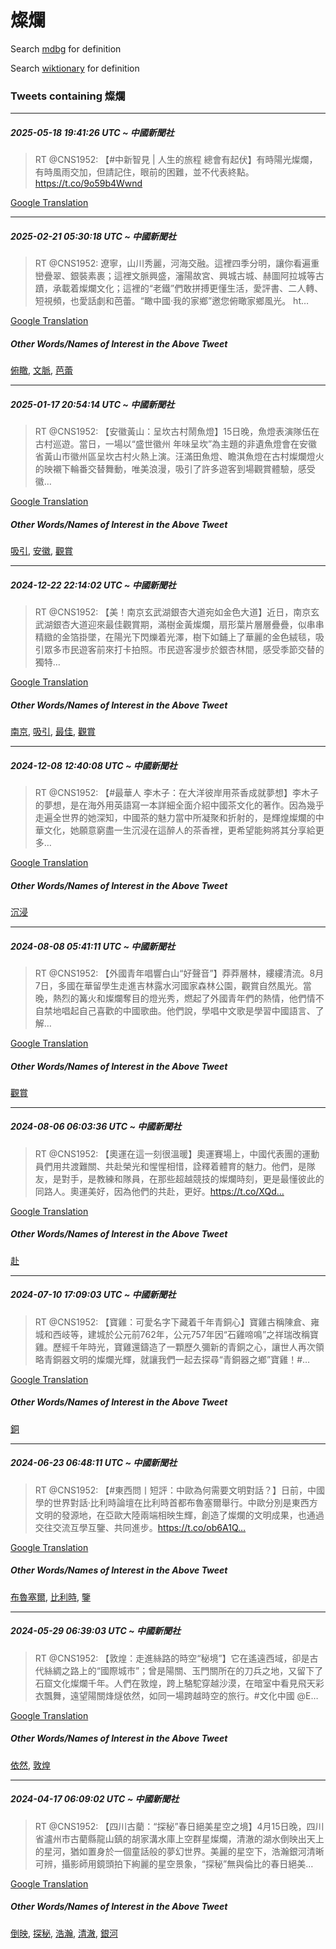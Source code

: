 # 燦爛

Search [mdbg](https://www.mdbg.net/chinese/dictionary?page=worddict&wdrst=0&wdqb=燦爛) for definition

Search [wiktionary](https://en.wiktionary.org/wiki/燦爛) for definition

### Tweets containing 燦爛

___
##### 2025-05-18 19:41:26 UTC ~ 中國新聞社
> RT @CNS1952: 【#中新智見 | 人生的旅程 總會有起伏】有時陽光燦爛，有時風雨交加，但請記住，眼前的困難，並不代表終點。 https://t.co/9o59b4Wwnd

[Google Translation](https://translate.google.com/?hi=en&tab=TT&sl=zh-CN&tl=en&op=translate&text=RT+%40CNS1952%3A+%E3%80%90%23%E4%B8%AD%E6%96%B0%E6%99%BA%E8%A6%8B+%7C+%E4%BA%BA%E7%94%9F%E7%9A%84%E6%97%85%E7%A8%8B+%E7%B8%BD%E6%9C%83%E6%9C%89%E8%B5%B7%E4%BC%8F%E3%80%91%E6%9C%89%E6%99%82%E9%99%BD%E5%85%89%E7%87%A6%E7%88%9B%EF%BC%8C%E6%9C%89%E6%99%82%E9%A2%A8%E9%9B%A8%E4%BA%A4%E5%8A%A0%EF%BC%8C%E4%BD%86%E8%AB%8B%E8%A8%98%E4%BD%8F%EF%BC%8C%E7%9C%BC%E5%89%8D%E7%9A%84%E5%9B%B0%E9%9B%A3%EF%BC%8C%E4%B8%A6%E4%B8%8D%E4%BB%A3%E8%A1%A8%E7%B5%82%E9%BB%9E%E3%80%82+https%3A%2F%2Ft.co%2F9o59b4Wwnd)
___
##### 2025-02-21 05:30:18 UTC ~ 中國新聞社
> RT @CNS1952: 遼寧，山川秀麗，河海交融。這裡四季分明，讓你看遍重巒疊翠、銀裝素裹；這裡文脈興盛，瀋陽故宮、興城古城、赫圖阿拉城等古蹟，承載着燦爛文化；這裡的“老鐵”們敢拼搏更懂生活，愛評書、二人轉、短視頻，也愛話劇和芭蕾。“瞰中國·我的家鄉”邀您俯瞰家鄉風光。 ht…

[Google Translation](https://translate.google.com/?hi=en&tab=TT&sl=zh-CN&tl=en&op=translate&text=RT+%40CNS1952%3A+%E9%81%BC%E5%AF%A7%EF%BC%8C%E5%B1%B1%E5%B7%9D%E7%A7%80%E9%BA%97%EF%BC%8C%E6%B2%B3%E6%B5%B7%E4%BA%A4%E8%9E%8D%E3%80%82%E9%80%99%E8%A3%A1%E5%9B%9B%E5%AD%A3%E5%88%86%E6%98%8E%EF%BC%8C%E8%AE%93%E4%BD%A0%E7%9C%8B%E9%81%8D%E9%87%8D%E5%B7%92%E7%96%8A%E7%BF%A0%E3%80%81%E9%8A%80%E8%A3%9D%E7%B4%A0%E8%A3%B9%EF%BC%9B%E9%80%99%E8%A3%A1%E6%96%87%E8%84%88%E8%88%88%E7%9B%9B%EF%BC%8C%E7%80%8B%E9%99%BD%E6%95%85%E5%AE%AE%E3%80%81%E8%88%88%E5%9F%8E%E5%8F%A4%E5%9F%8E%E3%80%81%E8%B5%AB%E5%9C%96%E9%98%BF%E6%8B%89%E5%9F%8E%E7%AD%89%E5%8F%A4%E8%B9%9F%EF%BC%8C%E6%89%BF%E8%BC%89%E7%9D%80%E7%87%A6%E7%88%9B%E6%96%87%E5%8C%96%EF%BC%9B%E9%80%99%E8%A3%A1%E7%9A%84%E2%80%9C%E8%80%81%E9%90%B5%E2%80%9D%E5%80%91%E6%95%A2%E6%8B%BC%E6%90%8F%E6%9B%B4%E6%87%82%E7%94%9F%E6%B4%BB%EF%BC%8C%E6%84%9B%E8%A9%95%E6%9B%B8%E3%80%81%E4%BA%8C%E4%BA%BA%E8%BD%89%E3%80%81%E7%9F%AD%E8%A6%96%E9%A0%BB%EF%BC%8C%E4%B9%9F%E6%84%9B%E8%A9%B1%E5%8A%87%E5%92%8C%E8%8A%AD%E8%95%BE%E3%80%82%E2%80%9C%E7%9E%B0%E4%B8%AD%E5%9C%8B%C2%B7%E6%88%91%E7%9A%84%E5%AE%B6%E9%84%89%E2%80%9D%E9%82%80%E6%82%A8%E4%BF%AF%E7%9E%B0%E5%AE%B6%E9%84%89%E9%A2%A8%E5%85%89%E3%80%82+ht%E2%80%A6)
##### Other Words/Names of Interest in the Above Tweet
[俯瞰](俯瞰.md), [文脈](文脈.md), [芭蕾](芭蕾.md)
___
##### 2025-01-17 20:54:14 UTC ~ 中國新聞社
> RT @CNS1952: 【安徽黃山：呈坎古村鬧魚燈】15日晚，魚燈表演隊伍在古村巡遊。當日，一場以“盛世徽州 年味呈坎”為主題的非遺魚燈會在安徽省黃山市徽州區呈坎古村火熱上演。汪滿田魚燈、瞻淇魚燈在古村燦爛燈火的映襯下輪番交替舞動，唯美浪漫，吸引了許多遊客到場觀賞體驗，感受徽…

[Google Translation](https://translate.google.com/?hi=en&tab=TT&sl=zh-CN&tl=en&op=translate&text=RT+%40CNS1952%3A+%E3%80%90%E5%AE%89%E5%BE%BD%E9%BB%83%E5%B1%B1%EF%BC%9A%E5%91%88%E5%9D%8E%E5%8F%A4%E6%9D%91%E9%AC%A7%E9%AD%9A%E7%87%88%E3%80%9115%E6%97%A5%E6%99%9A%EF%BC%8C%E9%AD%9A%E7%87%88%E8%A1%A8%E6%BC%94%E9%9A%8A%E4%BC%8D%E5%9C%A8%E5%8F%A4%E6%9D%91%E5%B7%A1%E9%81%8A%E3%80%82%E7%95%B6%E6%97%A5%EF%BC%8C%E4%B8%80%E5%A0%B4%E4%BB%A5%E2%80%9C%E7%9B%9B%E4%B8%96%E5%BE%BD%E5%B7%9E+%E5%B9%B4%E5%91%B3%E5%91%88%E5%9D%8E%E2%80%9D%E7%82%BA%E4%B8%BB%E9%A1%8C%E7%9A%84%E9%9D%9E%E9%81%BA%E9%AD%9A%E7%87%88%E6%9C%83%E5%9C%A8%E5%AE%89%E5%BE%BD%E7%9C%81%E9%BB%83%E5%B1%B1%E5%B8%82%E5%BE%BD%E5%B7%9E%E5%8D%80%E5%91%88%E5%9D%8E%E5%8F%A4%E6%9D%91%E7%81%AB%E7%86%B1%E4%B8%8A%E6%BC%94%E3%80%82%E6%B1%AA%E6%BB%BF%E7%94%B0%E9%AD%9A%E7%87%88%E3%80%81%E7%9E%BB%E6%B7%87%E9%AD%9A%E7%87%88%E5%9C%A8%E5%8F%A4%E6%9D%91%E7%87%A6%E7%88%9B%E7%87%88%E7%81%AB%E7%9A%84%E6%98%A0%E8%A5%AF%E4%B8%8B%E8%BC%AA%E7%95%AA%E4%BA%A4%E6%9B%BF%E8%88%9E%E5%8B%95%EF%BC%8C%E5%94%AF%E7%BE%8E%E6%B5%AA%E6%BC%AB%EF%BC%8C%E5%90%B8%E5%BC%95%E4%BA%86%E8%A8%B1%E5%A4%9A%E9%81%8A%E5%AE%A2%E5%88%B0%E5%A0%B4%E8%A7%80%E8%B3%9E%E9%AB%94%E9%A9%97%EF%BC%8C%E6%84%9F%E5%8F%97%E5%BE%BD%E2%80%A6)
##### Other Words/Names of Interest in the Above Tweet
[吸引](吸引.md), [安徽](安徽.md), [觀賞](觀賞.md)
___
##### 2024-12-22 22:14:02 UTC ~ 中國新聞社
> RT @CNS1952: 【美！南京玄武湖銀杏大道宛如金色大道】近日，南京玄武湖銀杏大道迎來最佳觀賞期，滿樹金黃燦爛，扇形葉片層層疊疊，似串串精緻的金箔掛墜，在陽光下閃爍着光澤，樹下如鋪上了華麗的金色絨毯，吸引眾多市民遊客前來打卡拍照。市民遊客漫步於銀杏林間，感受季節交替的獨特…

[Google Translation](https://translate.google.com/?hi=en&tab=TT&sl=zh-CN&tl=en&op=translate&text=RT+%40CNS1952%3A+%E3%80%90%E7%BE%8E%EF%BC%81%E5%8D%97%E4%BA%AC%E7%8E%84%E6%AD%A6%E6%B9%96%E9%8A%80%E6%9D%8F%E5%A4%A7%E9%81%93%E5%AE%9B%E5%A6%82%E9%87%91%E8%89%B2%E5%A4%A7%E9%81%93%E3%80%91%E8%BF%91%E6%97%A5%EF%BC%8C%E5%8D%97%E4%BA%AC%E7%8E%84%E6%AD%A6%E6%B9%96%E9%8A%80%E6%9D%8F%E5%A4%A7%E9%81%93%E8%BF%8E%E4%BE%86%E6%9C%80%E4%BD%B3%E8%A7%80%E8%B3%9E%E6%9C%9F%EF%BC%8C%E6%BB%BF%E6%A8%B9%E9%87%91%E9%BB%83%E7%87%A6%E7%88%9B%EF%BC%8C%E6%89%87%E5%BD%A2%E8%91%89%E7%89%87%E5%B1%A4%E5%B1%A4%E7%96%8A%E7%96%8A%EF%BC%8C%E4%BC%BC%E4%B8%B2%E4%B8%B2%E7%B2%BE%E7%B7%BB%E7%9A%84%E9%87%91%E7%AE%94%E6%8E%9B%E5%A2%9C%EF%BC%8C%E5%9C%A8%E9%99%BD%E5%85%89%E4%B8%8B%E9%96%83%E7%88%8D%E7%9D%80%E5%85%89%E6%BE%A4%EF%BC%8C%E6%A8%B9%E4%B8%8B%E5%A6%82%E9%8B%AA%E4%B8%8A%E4%BA%86%E8%8F%AF%E9%BA%97%E7%9A%84%E9%87%91%E8%89%B2%E7%B5%A8%E6%AF%AF%EF%BC%8C%E5%90%B8%E5%BC%95%E7%9C%BE%E5%A4%9A%E5%B8%82%E6%B0%91%E9%81%8A%E5%AE%A2%E5%89%8D%E4%BE%86%E6%89%93%E5%8D%A1%E6%8B%8D%E7%85%A7%E3%80%82%E5%B8%82%E6%B0%91%E9%81%8A%E5%AE%A2%E6%BC%AB%E6%AD%A5%E6%96%BC%E9%8A%80%E6%9D%8F%E6%9E%97%E9%96%93%EF%BC%8C%E6%84%9F%E5%8F%97%E5%AD%A3%E7%AF%80%E4%BA%A4%E6%9B%BF%E7%9A%84%E7%8D%A8%E7%89%B9%E2%80%A6)
##### Other Words/Names of Interest in the Above Tweet
[南京](南京.md), [吸引](吸引.md), [最佳](最佳.md), [觀賞](觀賞.md)
___
##### 2024-12-08 12:40:08 UTC ~ 中國新聞社
> RT @CNS1952: 【#最華人 李木子：在大洋彼岸用茶香成就夢想】李木子的夢想，是在海外用英語寫一本詳細全面介紹中國茶文化的著作。因為幾乎走遍全世界的她深知，中國茶的魅力當中所凝聚和折射的，是輝煌燦爛的中華文化，她願意窮盡一生沉浸在這醉人的茶香裡，更希望能夠將其分享給更多…

[Google Translation](https://translate.google.com/?hi=en&tab=TT&sl=zh-CN&tl=en&op=translate&text=RT+%40CNS1952%3A+%E3%80%90%23%E6%9C%80%E8%8F%AF%E4%BA%BA+%E6%9D%8E%E6%9C%A8%E5%AD%90%EF%BC%9A%E5%9C%A8%E5%A4%A7%E6%B4%8B%E5%BD%BC%E5%B2%B8%E7%94%A8%E8%8C%B6%E9%A6%99%E6%88%90%E5%B0%B1%E5%A4%A2%E6%83%B3%E3%80%91%E6%9D%8E%E6%9C%A8%E5%AD%90%E7%9A%84%E5%A4%A2%E6%83%B3%EF%BC%8C%E6%98%AF%E5%9C%A8%E6%B5%B7%E5%A4%96%E7%94%A8%E8%8B%B1%E8%AA%9E%E5%AF%AB%E4%B8%80%E6%9C%AC%E8%A9%B3%E7%B4%B0%E5%85%A8%E9%9D%A2%E4%BB%8B%E7%B4%B9%E4%B8%AD%E5%9C%8B%E8%8C%B6%E6%96%87%E5%8C%96%E7%9A%84%E8%91%97%E4%BD%9C%E3%80%82%E5%9B%A0%E7%82%BA%E5%B9%BE%E4%B9%8E%E8%B5%B0%E9%81%8D%E5%85%A8%E4%B8%96%E7%95%8C%E7%9A%84%E5%A5%B9%E6%B7%B1%E7%9F%A5%EF%BC%8C%E4%B8%AD%E5%9C%8B%E8%8C%B6%E7%9A%84%E9%AD%85%E5%8A%9B%E7%95%B6%E4%B8%AD%E6%89%80%E5%87%9D%E8%81%9A%E5%92%8C%E6%8A%98%E5%B0%84%E7%9A%84%EF%BC%8C%E6%98%AF%E8%BC%9D%E7%85%8C%E7%87%A6%E7%88%9B%E7%9A%84%E4%B8%AD%E8%8F%AF%E6%96%87%E5%8C%96%EF%BC%8C%E5%A5%B9%E9%A1%98%E6%84%8F%E7%AA%AE%E7%9B%A1%E4%B8%80%E7%94%9F%E6%B2%89%E6%B5%B8%E5%9C%A8%E9%80%99%E9%86%89%E4%BA%BA%E7%9A%84%E8%8C%B6%E9%A6%99%E8%A3%A1%EF%BC%8C%E6%9B%B4%E5%B8%8C%E6%9C%9B%E8%83%BD%E5%A4%A0%E5%B0%87%E5%85%B6%E5%88%86%E4%BA%AB%E7%B5%A6%E6%9B%B4%E5%A4%9A%E2%80%A6)
##### Other Words/Names of Interest in the Above Tweet
[沉浸](沉浸.md)
___
##### 2024-08-08 05:41:11 UTC ~ 中國新聞社
> RT @CNS1952: 【外國青年唱響白山“好聲音”】莽莽層林，縷縷清流。8月7日，多國在華留學生走進吉林露水河國家森林公園，觀賞自然風光。當晚，熱烈的篝火和燦爛奪目的燈光秀，燃起了外國青年們的熱情，他們情不自禁地唱起自己喜歡的中國歌曲。他們說，學唱中文歌是學習中國語言、了解…

[Google Translation](https://translate.google.com/?hi=en&tab=TT&sl=zh-CN&tl=en&op=translate&text=RT+%40CNS1952%3A+%E3%80%90%E5%A4%96%E5%9C%8B%E9%9D%92%E5%B9%B4%E5%94%B1%E9%9F%BF%E7%99%BD%E5%B1%B1%E2%80%9C%E5%A5%BD%E8%81%B2%E9%9F%B3%E2%80%9D%E3%80%91%E8%8E%BD%E8%8E%BD%E5%B1%A4%E6%9E%97%EF%BC%8C%E7%B8%B7%E7%B8%B7%E6%B8%85%E6%B5%81%E3%80%828%E6%9C%887%E6%97%A5%EF%BC%8C%E5%A4%9A%E5%9C%8B%E5%9C%A8%E8%8F%AF%E7%95%99%E5%AD%B8%E7%94%9F%E8%B5%B0%E9%80%B2%E5%90%89%E6%9E%97%E9%9C%B2%E6%B0%B4%E6%B2%B3%E5%9C%8B%E5%AE%B6%E6%A3%AE%E6%9E%97%E5%85%AC%E5%9C%92%EF%BC%8C%E8%A7%80%E8%B3%9E%E8%87%AA%E7%84%B6%E9%A2%A8%E5%85%89%E3%80%82%E7%95%B6%E6%99%9A%EF%BC%8C%E7%86%B1%E7%83%88%E7%9A%84%E7%AF%9D%E7%81%AB%E5%92%8C%E7%87%A6%E7%88%9B%E5%A5%AA%E7%9B%AE%E7%9A%84%E7%87%88%E5%85%89%E7%A7%80%EF%BC%8C%E7%87%83%E8%B5%B7%E4%BA%86%E5%A4%96%E5%9C%8B%E9%9D%92%E5%B9%B4%E5%80%91%E7%9A%84%E7%86%B1%E6%83%85%EF%BC%8C%E4%BB%96%E5%80%91%E6%83%85%E4%B8%8D%E8%87%AA%E7%A6%81%E5%9C%B0%E5%94%B1%E8%B5%B7%E8%87%AA%E5%B7%B1%E5%96%9C%E6%AD%A1%E7%9A%84%E4%B8%AD%E5%9C%8B%E6%AD%8C%E6%9B%B2%E3%80%82%E4%BB%96%E5%80%91%E8%AA%AA%EF%BC%8C%E5%AD%B8%E5%94%B1%E4%B8%AD%E6%96%87%E6%AD%8C%E6%98%AF%E5%AD%B8%E7%BF%92%E4%B8%AD%E5%9C%8B%E8%AA%9E%E8%A8%80%E3%80%81%E4%BA%86%E8%A7%A3%E2%80%A6)
##### Other Words/Names of Interest in the Above Tweet
[觀賞](觀賞.md)
___
##### 2024-08-06 06:03:36 UTC ~ 中國新聞社
> RT @CNS1952: 【奧運在這一刻很溫暖】奧運賽場上，中國代表團的運動員們用共渡難關、共赴榮光和惺惺相惜，詮釋着體育的魅力。他們，是隊友，是對手，是教練和隊員，在那些超越競技的燦爛時刻，更是最懂彼此的同路人。奧運美好，因為他們的共赴，更好。https://t.co/XQd…

[Google Translation](https://translate.google.com/?hi=en&tab=TT&sl=zh-CN&tl=en&op=translate&text=RT+%40CNS1952%3A+%E3%80%90%E5%A5%A7%E9%81%8B%E5%9C%A8%E9%80%99%E4%B8%80%E5%88%BB%E5%BE%88%E6%BA%AB%E6%9A%96%E3%80%91%E5%A5%A7%E9%81%8B%E8%B3%BD%E5%A0%B4%E4%B8%8A%EF%BC%8C%E4%B8%AD%E5%9C%8B%E4%BB%A3%E8%A1%A8%E5%9C%98%E7%9A%84%E9%81%8B%E5%8B%95%E5%93%A1%E5%80%91%E7%94%A8%E5%85%B1%E6%B8%A1%E9%9B%A3%E9%97%9C%E3%80%81%E5%85%B1%E8%B5%B4%E6%A6%AE%E5%85%89%E5%92%8C%E6%83%BA%E6%83%BA%E7%9B%B8%E6%83%9C%EF%BC%8C%E8%A9%AE%E9%87%8B%E7%9D%80%E9%AB%94%E8%82%B2%E7%9A%84%E9%AD%85%E5%8A%9B%E3%80%82%E4%BB%96%E5%80%91%EF%BC%8C%E6%98%AF%E9%9A%8A%E5%8F%8B%EF%BC%8C%E6%98%AF%E5%B0%8D%E6%89%8B%EF%BC%8C%E6%98%AF%E6%95%99%E7%B7%B4%E5%92%8C%E9%9A%8A%E5%93%A1%EF%BC%8C%E5%9C%A8%E9%82%A3%E4%BA%9B%E8%B6%85%E8%B6%8A%E7%AB%B6%E6%8A%80%E7%9A%84%E7%87%A6%E7%88%9B%E6%99%82%E5%88%BB%EF%BC%8C%E6%9B%B4%E6%98%AF%E6%9C%80%E6%87%82%E5%BD%BC%E6%AD%A4%E7%9A%84%E5%90%8C%E8%B7%AF%E4%BA%BA%E3%80%82%E5%A5%A7%E9%81%8B%E7%BE%8E%E5%A5%BD%EF%BC%8C%E5%9B%A0%E7%82%BA%E4%BB%96%E5%80%91%E7%9A%84%E5%85%B1%E8%B5%B4%EF%BC%8C%E6%9B%B4%E5%A5%BD%E3%80%82https%3A%2F%2Ft.co%2FXQd%E2%80%A6)
##### Other Words/Names of Interest in the Above Tweet
[赴](赴.md)
___
##### 2024-07-10 17:09:03 UTC ~ 中國新聞社
> RT @CNS1952: 【寶雞：可愛名字下藏着千年青銅心】寶雞古稱陳倉、雍城和西岐等，建城於公元前762年，公元757年因“石雞啼鳴”之祥瑞改稱寶雞。歷經千年時光，寶雞還鑄造了一顆歷久彌新的青銅之心，讓世人再次領略青銅器文明的燦爛光輝，就讓我們一起去探尋“青銅器之鄉”寶雞！#…

[Google Translation](https://translate.google.com/?hi=en&tab=TT&sl=zh-CN&tl=en&op=translate&text=RT+%40CNS1952%3A+%E3%80%90%E5%AF%B6%E9%9B%9E%EF%BC%9A%E5%8F%AF%E6%84%9B%E5%90%8D%E5%AD%97%E4%B8%8B%E8%97%8F%E7%9D%80%E5%8D%83%E5%B9%B4%E9%9D%92%E9%8A%85%E5%BF%83%E3%80%91%E5%AF%B6%E9%9B%9E%E5%8F%A4%E7%A8%B1%E9%99%B3%E5%80%89%E3%80%81%E9%9B%8D%E5%9F%8E%E5%92%8C%E8%A5%BF%E5%B2%90%E7%AD%89%EF%BC%8C%E5%BB%BA%E5%9F%8E%E6%96%BC%E5%85%AC%E5%85%83%E5%89%8D762%E5%B9%B4%EF%BC%8C%E5%85%AC%E5%85%83757%E5%B9%B4%E5%9B%A0%E2%80%9C%E7%9F%B3%E9%9B%9E%E5%95%BC%E9%B3%B4%E2%80%9D%E4%B9%8B%E7%A5%A5%E7%91%9E%E6%94%B9%E7%A8%B1%E5%AF%B6%E9%9B%9E%E3%80%82%E6%AD%B7%E7%B6%93%E5%8D%83%E5%B9%B4%E6%99%82%E5%85%89%EF%BC%8C%E5%AF%B6%E9%9B%9E%E9%82%84%E9%91%84%E9%80%A0%E4%BA%86%E4%B8%80%E9%A1%86%E6%AD%B7%E4%B9%85%E5%BD%8C%E6%96%B0%E7%9A%84%E9%9D%92%E9%8A%85%E4%B9%8B%E5%BF%83%EF%BC%8C%E8%AE%93%E4%B8%96%E4%BA%BA%E5%86%8D%E6%AC%A1%E9%A0%98%E7%95%A5%E9%9D%92%E9%8A%85%E5%99%A8%E6%96%87%E6%98%8E%E7%9A%84%E7%87%A6%E7%88%9B%E5%85%89%E8%BC%9D%EF%BC%8C%E5%B0%B1%E8%AE%93%E6%88%91%E5%80%91%E4%B8%80%E8%B5%B7%E5%8E%BB%E6%8E%A2%E5%B0%8B%E2%80%9C%E9%9D%92%E9%8A%85%E5%99%A8%E4%B9%8B%E9%84%89%E2%80%9D%E5%AF%B6%E9%9B%9E%EF%BC%81%23%E2%80%A6)
##### Other Words/Names of Interest in the Above Tweet
[銅](銅.md)
___
##### 2024-06-23 06:48:11 UTC ~ 中國新聞社
> RT @CNS1952: 【#東西問丨短評：中歐為何需要文明對話？】日前，中國學的世界對話·比利時論壇在比利時首都布魯塞爾舉行。中歐分別是東西方文明的發源地，在亞歐大陸兩端相映生輝，創造了燦爛的文明成果，也通過交往交流互學互鑒、共同進步。https://t.co/ob6A1Q…

[Google Translation](https://translate.google.com/?hi=en&tab=TT&sl=zh-CN&tl=en&op=translate&text=RT+%40CNS1952%3A+%E3%80%90%23%E6%9D%B1%E8%A5%BF%E5%95%8F%E4%B8%A8%E7%9F%AD%E8%A9%95%EF%BC%9A%E4%B8%AD%E6%AD%90%E7%82%BA%E4%BD%95%E9%9C%80%E8%A6%81%E6%96%87%E6%98%8E%E5%B0%8D%E8%A9%B1%EF%BC%9F%E3%80%91%E6%97%A5%E5%89%8D%EF%BC%8C%E4%B8%AD%E5%9C%8B%E5%AD%B8%E7%9A%84%E4%B8%96%E7%95%8C%E5%B0%8D%E8%A9%B1%C2%B7%E6%AF%94%E5%88%A9%E6%99%82%E8%AB%96%E5%A3%87%E5%9C%A8%E6%AF%94%E5%88%A9%E6%99%82%E9%A6%96%E9%83%BD%E5%B8%83%E9%AD%AF%E5%A1%9E%E7%88%BE%E8%88%89%E8%A1%8C%E3%80%82%E4%B8%AD%E6%AD%90%E5%88%86%E5%88%A5%E6%98%AF%E6%9D%B1%E8%A5%BF%E6%96%B9%E6%96%87%E6%98%8E%E7%9A%84%E7%99%BC%E6%BA%90%E5%9C%B0%EF%BC%8C%E5%9C%A8%E4%BA%9E%E6%AD%90%E5%A4%A7%E9%99%B8%E5%85%A9%E7%AB%AF%E7%9B%B8%E6%98%A0%E7%94%9F%E8%BC%9D%EF%BC%8C%E5%89%B5%E9%80%A0%E4%BA%86%E7%87%A6%E7%88%9B%E7%9A%84%E6%96%87%E6%98%8E%E6%88%90%E6%9E%9C%EF%BC%8C%E4%B9%9F%E9%80%9A%E9%81%8E%E4%BA%A4%E5%BE%80%E4%BA%A4%E6%B5%81%E4%BA%92%E5%AD%B8%E4%BA%92%E9%91%92%E3%80%81%E5%85%B1%E5%90%8C%E9%80%B2%E6%AD%A5%E3%80%82https%3A%2F%2Ft.co%2Fob6A1Q%E2%80%A6)
##### Other Words/Names of Interest in the Above Tweet
[布魯塞爾](布魯塞爾.md), [比利時](比利時.md), [鑒](鑒.md)
___
##### 2024-05-29 06:39:03 UTC ~ 中國新聞社
> RT @CNS1952: 【敦煌：走進絲路的時空“秘境”】它在遙遠西域，卻是古代絲綢之路上的“國際城市”；曾是陽關、玉門關所在的刀兵之地，又留下了石窟文化燦爛千年。人們在敦煌，跨上駱駝穿越沙漠，在暗室中看見飛天彩衣飄舞，遠望陽關烽燧依然，如同一場跨越時空的旅行。#文化中國 @E…

[Google Translation](https://translate.google.com/?hi=en&tab=TT&sl=zh-CN&tl=en&op=translate&text=RT+%40CNS1952%3A+%E3%80%90%E6%95%A6%E7%85%8C%EF%BC%9A%E8%B5%B0%E9%80%B2%E7%B5%B2%E8%B7%AF%E7%9A%84%E6%99%82%E7%A9%BA%E2%80%9C%E7%A7%98%E5%A2%83%E2%80%9D%E3%80%91%E5%AE%83%E5%9C%A8%E9%81%99%E9%81%A0%E8%A5%BF%E5%9F%9F%EF%BC%8C%E5%8D%BB%E6%98%AF%E5%8F%A4%E4%BB%A3%E7%B5%B2%E7%B6%A2%E4%B9%8B%E8%B7%AF%E4%B8%8A%E7%9A%84%E2%80%9C%E5%9C%8B%E9%9A%9B%E5%9F%8E%E5%B8%82%E2%80%9D%EF%BC%9B%E6%9B%BE%E6%98%AF%E9%99%BD%E9%97%9C%E3%80%81%E7%8E%89%E9%96%80%E9%97%9C%E6%89%80%E5%9C%A8%E7%9A%84%E5%88%80%E5%85%B5%E4%B9%8B%E5%9C%B0%EF%BC%8C%E5%8F%88%E7%95%99%E4%B8%8B%E4%BA%86%E7%9F%B3%E7%AA%9F%E6%96%87%E5%8C%96%E7%87%A6%E7%88%9B%E5%8D%83%E5%B9%B4%E3%80%82%E4%BA%BA%E5%80%91%E5%9C%A8%E6%95%A6%E7%85%8C%EF%BC%8C%E8%B7%A8%E4%B8%8A%E9%A7%B1%E9%A7%9D%E7%A9%BF%E8%B6%8A%E6%B2%99%E6%BC%A0%EF%BC%8C%E5%9C%A8%E6%9A%97%E5%AE%A4%E4%B8%AD%E7%9C%8B%E8%A6%8B%E9%A3%9B%E5%A4%A9%E5%BD%A9%E8%A1%A3%E9%A3%84%E8%88%9E%EF%BC%8C%E9%81%A0%E6%9C%9B%E9%99%BD%E9%97%9C%E7%83%BD%E7%87%A7%E4%BE%9D%E7%84%B6%EF%BC%8C%E5%A6%82%E5%90%8C%E4%B8%80%E5%A0%B4%E8%B7%A8%E8%B6%8A%E6%99%82%E7%A9%BA%E7%9A%84%E6%97%85%E8%A1%8C%E3%80%82%23%E6%96%87%E5%8C%96%E4%B8%AD%E5%9C%8B+%40E%E2%80%A6)
##### Other Words/Names of Interest in the Above Tweet
[依然](依然.md), [敦煌](敦煌.md)
___
##### 2024-04-17 06:09:02 UTC ~ 中國新聞社
> RT @CNS1952: 【四川古藺：“探秘”春日絕美星空之境】4月15日晚，四川省瀘州市古藺縣龍山鎮的胡家溝水庫上空群星燦爛，清澈的湖水倒映出天上的星河，猶如置身於一個童話般的夢幻世界。美麗的星空下，浩瀚銀河清晰可辨，攝影師用鏡頭拍下絢麗的星空景象，“探秘”無與倫比的春日絕美…

[Google Translation](https://translate.google.com/?hi=en&tab=TT&sl=zh-CN&tl=en&op=translate&text=RT+%40CNS1952%3A+%E3%80%90%E5%9B%9B%E5%B7%9D%E5%8F%A4%E8%97%BA%EF%BC%9A%E2%80%9C%E6%8E%A2%E7%A7%98%E2%80%9D%E6%98%A5%E6%97%A5%E7%B5%95%E7%BE%8E%E6%98%9F%E7%A9%BA%E4%B9%8B%E5%A2%83%E3%80%914%E6%9C%8815%E6%97%A5%E6%99%9A%EF%BC%8C%E5%9B%9B%E5%B7%9D%E7%9C%81%E7%80%98%E5%B7%9E%E5%B8%82%E5%8F%A4%E8%97%BA%E7%B8%A3%E9%BE%8D%E5%B1%B1%E9%8E%AE%E7%9A%84%E8%83%A1%E5%AE%B6%E6%BA%9D%E6%B0%B4%E5%BA%AB%E4%B8%8A%E7%A9%BA%E7%BE%A4%E6%98%9F%E7%87%A6%E7%88%9B%EF%BC%8C%E6%B8%85%E6%BE%88%E7%9A%84%E6%B9%96%E6%B0%B4%E5%80%92%E6%98%A0%E5%87%BA%E5%A4%A9%E4%B8%8A%E7%9A%84%E6%98%9F%E6%B2%B3%EF%BC%8C%E7%8C%B6%E5%A6%82%E7%BD%AE%E8%BA%AB%E6%96%BC%E4%B8%80%E5%80%8B%E7%AB%A5%E8%A9%B1%E8%88%AC%E7%9A%84%E5%A4%A2%E5%B9%BB%E4%B8%96%E7%95%8C%E3%80%82%E7%BE%8E%E9%BA%97%E7%9A%84%E6%98%9F%E7%A9%BA%E4%B8%8B%EF%BC%8C%E6%B5%A9%E7%80%9A%E9%8A%80%E6%B2%B3%E6%B8%85%E6%99%B0%E5%8F%AF%E8%BE%A8%EF%BC%8C%E6%94%9D%E5%BD%B1%E5%B8%AB%E7%94%A8%E9%8F%A1%E9%A0%AD%E6%8B%8D%E4%B8%8B%E7%B5%A2%E9%BA%97%E7%9A%84%E6%98%9F%E7%A9%BA%E6%99%AF%E8%B1%A1%EF%BC%8C%E2%80%9C%E6%8E%A2%E7%A7%98%E2%80%9D%E7%84%A1%E8%88%87%E5%80%AB%E6%AF%94%E7%9A%84%E6%98%A5%E6%97%A5%E7%B5%95%E7%BE%8E%E2%80%A6)
##### Other Words/Names of Interest in the Above Tweet
[倒映](倒映.md), [探秘](探秘.md), [浩瀚](浩瀚.md), [清澈](清澈.md), [銀河](銀河.md)
